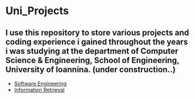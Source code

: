 # Uni_Projects
I use this repository to store various projects and coding experience i gained throughout the years i was studying at the department of Computer Science &amp; Engineering, School of Engineering, University of Ioannina. (under construction..)
------
- [Software Engineering](https://github.com/iliasmav/Uni_Projects/tree/main/LatexEditor)
- [Information Retrieval](https://github.com/iliasmav/Uni_Projects/tree/main/WikiSearchEngine)
